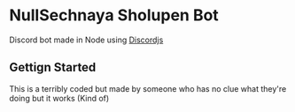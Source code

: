 # NullSechnaya Sholupen Bot

Discord bot made in Node using [Discordjs](https://discord.js.org/#/)

## Gettign Started

This is a terribly coded but made by someone who has no clue what they're doing but it works (Kind of)

